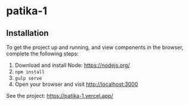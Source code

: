 # patika-1

## Installation

To get the project up and running, and view components in the browser, complete the following steps:

1. Download and install Node: <https://nodejs.org/>
2. `npm install`
3. `gulp serve`
4. Open your browser and visit <http://localhost:3000>

See the project: https://patika-1.vercel.app/
